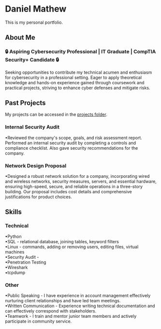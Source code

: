 # Daniel Mathew 
This is my personal portfolio.

## About Me
### 🔒 Aspiring Cybersecurity Professional | IT Graduate | CompTIA Security+ Candidate 🔒

Seeking opportunities to contribute my technical acumen and enthusiasm for cybersecurity in a professional setting. Eager to apply theoretical knowledge and hands-on experience gained through coursework and practical projects, striving to enhance cyber defenses and mitigate risks.

## Past Projects
My projects can be accessed in the [projects folder](projects).

### Internal Security Audit                                                                                                                                                             
•Reviewed the company's scope, goals, and risk assessment report. Performed an internal security audit by completing a controls and compliance checklist. Also gave security recommendations for the company.

### Network Design Proposal   										                                                                                                                                       
•Designed a robust network solution for a company, incorporating wired and wireless networks, security measures, servers, and essential hardware, ensuring high-speed, secure, and reliable operations in a three-story building. Our proposal includes cost details and comprehensive justifications for product choices.	


## Skills
### Technical
•Python <br>
•SQL - relational database, joining tables, keyword filters<br>
•Linux - commands, adding or removing users, editing files, virtual machines<br>
•Security Audit - <br>
•Penetration Testing <br>
•Wireshark <br>
•tcpdump <br>

### Other
•Public Speaking - I have experience in account management effectively nurturing client relationships and have led team meetings.  <br>
•Written Communication - Experience writing technical documentation and can effectively correspond with stakeholders. <br>
•Teamwork - I train and mentor junior team members and actively participate in community service. <br>

